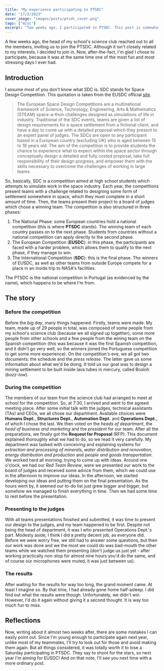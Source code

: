```yaml
---
title: "My experience participating in PTSDC"
date: "17/3/2023"
cover_image: "images/posts/ptsdc_cover.png"
tags: ["misc"]
excerpt: "Two weeks ago, I participated in PTSDC. This post is somewhat of a reflection on what I did there"
---
```


A few weeks ago, the head of my school's science club reached out to all the members, inviting us to join the PTSDC. Although it isn't closely related to my interests, I decided to join in. Now, after-the-fact, I'm glad I chose to participate, because it was at the same time one of the most fun and most stressing days I ever had.

## Introduction
I assume most of you don't know what SDC is. SDC stands for Space Design Competition. This quotation is taken from the EUSDC official [site](https://eusdc.org/about-us/).
>The European Space Design Competitions are a multinational framework of Science, Technology, Engineering, Arts & Mathematics (STEAM) space-a-thon challenges designed as simulations of life in industry.
Traditional of the SDC events, teams are given a list of design requirements for a space settlement from a fictional client, and have a day to come up with a detailed proposal which they present to an expert panel of judges. The SDCs are open to any participant based in a European country (excluding UK) who is aged between 15 to 18 years old.
The aim of the competition is to provide students the chance to experience what to expect within the space sector through conceptually design a detailed and fully costed proposal, take full responsibility of their design progress, and empower them with the skills necessary to overcome the challenges of working in large teams.

So, basically, SDC is a competition aimed at high school students which attempts to simulate work in the space industry. Each year, the competitions present teams with a challenge related to designing some form of settlement somewhere in space, which they must complete in a short amount of time. Then, the teams present their project to a board of judges which chose a winning team. The competition is also structured in three phases:

1. The National Phase: some European countries hold a national competition (this is where **PTSDC** stands). The winning team of each country passes on to the next phase. Students from countries without a national competition can apply directly to the second phase.
1. The European Competition (**EUSDC**): in this phase, the participants are faced with a harder problem, which allows them to qualify to the next phase, if they manage to win.
1. The International Competition (**SDC**):  this is the final phase. The winners of EUSDC, as well as other teams from outside Europe compete for a place in an inside trip to NASA's facilities.

The PTSDC is the national competition in Portugal (as evidenced by the name), which happens to be where I'm from.

## The story

### Before the competition
Before the *big day*, many things happened. Firstly, teams were made. My team, made up of 29 people in total, was composed of some people from my school's science club (because we all signed up together), some more people from other schools and a few people from the wining team on the Spanish competition (this was because it was the first Spanish competition, and it didn't go very well, so the winners joined the Portuguese competition to get some more experience). On the competition's eve, we all got two documents: the schedule and the *press release*. The latter gave us some information about what we'd be doing. It told us our goal was to design a mining settlement to be built inside lava tubes in mercury, called Bosloh (*bozz-low*).

### During the competition
The members of our team from the science club had arranged to meet at school for the competition. So, at 7:30, I arrived and went to the agreed meeting place. After some initial talk with the judges, technical assistants (TAs) and CEOs, we all chose our department. Available choices were **Humans Dept.**, **Structures Dept.**, **Automation Dept.** and **Operations Dept.**, of which I chose the last. We then voted on the *heads of department*, the *head of business and marketing* and the *president* for our team. After all the preparations, we finally got the **Request for Proposal** (RFP). This document explained thoroughly what we had to do, so we read it very carefully. My department was tasked with conceiving and explaining systems for *extraction and processing of minerals*, *water distribution and renovation*, *energy distribution and production* and *people and goods transportation*. We worked hard all morning, trying to come up with ideas. Around one o'clock, we had our *Red Team Review*, were we presented our work to the board of judges and received some advice from them, which we could use in the afternoon to improve our ideas. In the afternoon, we started developing our ideas and putting them on the final presentation. As the hours went by, it seemed our to-do list just grew bigger and bigger, but somehow we managed to finish everything in time. Then we had some time to rest before the presentation.

### Presenting to the judges
With all teams presentations finished and submitted, it was time to present our design to the judges, and my team happened to be first. Despite not being the head of department, it was I who presented Operations Dept.'s part. Modesty aside, I think I did a pretty decent job, as everyone did. Before we were worry free, we still had to answer some questions, but then our work was done and we the most we could do was bad-mouth the other teams while we watched them presenting (don't judge us just yet - after working practically non-stop for almost nine hours you'd do the same, and of course our microphones were muted, it was just between us).

### The results
After waiting for the results for way too long, the grand moment came. At least I imagine so. By that time, I had already gone home half-asleep. I did find out what the results were though. Unfortunately, we didn't win. However, I'd do it again without giving it a second thought. It is way too much fun to miss.

## Reflections
Now, writing about it almost two weeks after, there are some mistakes I can easily point out. Since I'm young enough to participate again next year, unlike most of my teammates, I'll try to look out for those and avoid making them again. But all things considered, it was totally worth it to lose a Saturday participating in PTSDC. They say to shoot for the stars, so next year I'm aiming for EUSDC! And on that note, I'll see you next time with a more ordinary post.
